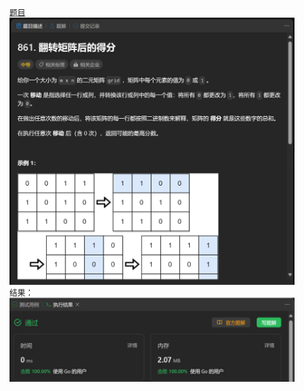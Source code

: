 [题目](https://leetcode.cn/problems/score-after-flipping-matrix/)
![pic](img.png)
结果：
![pic](result.png)